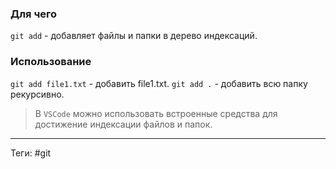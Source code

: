 ### Для чего
`git add` - добавляет файлы и папки в дерево индексаций.

### Использование
`git add file1.txt` - добавить file1.txt.
`git add .` - добавить всю папку рекурсивно.

> В `VSCode` можно использовать встроенные средства для достижение индексации файлов и папок. 

---
Теги: #git